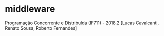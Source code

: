 # middleware
Programação Concorrente e Distribuída (IF711) - 2018.2 [Lucas Cavalcanti, Renato Sousa, Roberto Fernandes]
